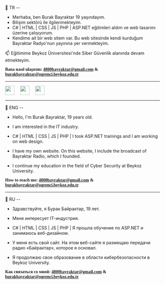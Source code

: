 
👋 TR --
-  Merhaba, ben Burak Bayraktar 19 yaşındayım.
-  Bilişim sektörü ile ilgilenmekteyim.
-  C# | HTML | CSS | JS | PHP | ASP.NET eğitimleri aldım ve web tasarımı üzerine çalışıyorum.
-  Kendime ait bir web sitem var. Bu web sitesinde kendi kurduğum Bayraktar Radyo'nun yayınına yer vermekteyim.

📫 Eğitimime Beykoz Üniversitesi'nde Siber Güvenlik alanında devam etmekteyim.

<b style="font-family:Verdana"> Bana nasıl ulaşırım: 4800bayraktar@gmail.com & burakbayraktar@ogrenci.beykoz.edu.tr </b><br>

<hr>
<a href="https://instagram.com/_brkbyrktr"><img src="https://upload.wikimedia.org/wikipedia/commons/thumb/e/e7/Instagram_logo_2016.svg/2048px-Instagram_logo_2016.svg.png" width="30" height="30" /></a>
<a href="https://www.linkedin.com/in/brkbyrktr/" style="margin-left:15px; margin-right:15px;"><img src="https://cdn-icons-png.flaticon.com/512/174/174857.png" width="30" height="30" /></a>
<a href="https://twitter.com/4805bayraktar"><img src="https://upload.wikimedia.org/wikipedia/commons/thumb/4/4f/Twitter-logo.svg/2491px-Twitter-logo.svg.png" width="30" height="30" /></a>

<hr>

👋 ENG --
- Hello, I'm Burak Bayraktar, 19 years old.
- I am interested in the IT industry.
- C# | HTML | CSS | JS | PHP | I took ASP.NET trainings and I am working on web design.

- I have my own website. On this website, I include the broadcast of Bayraktar Radio, which I founded.

- I continue my education in the field of Cyber Security at Beykoz University.

<b style="font-family:Verdana"> How to reach me: 4800bayraktar@gmail.com & burakbayraktar@ogrenci.beykoz.edu.tr </b>


<hr>

👋 RU --
- Здравствуйте, я Бурак Байрактар, 19 лет.
- Меня интересует IT-индустрия.
- С# | HTML | CSS | JS | PHP | Я прошла обучение по ASP.NET и занимаюсь веб-дизайном.

- У меня есть свой сайт. На этом веб-сайте я размещаю передачи радио «Байрактар», которое я основал.

- Я продолжаю свое образование в области кибербезопасности в Beykoz University.

<b style="font-family:Verdana"> Как связаться со мной: 4800bayraktar@gmail.com & burakbayraktar@ogrenci.beykoz.edu.tr </b>

